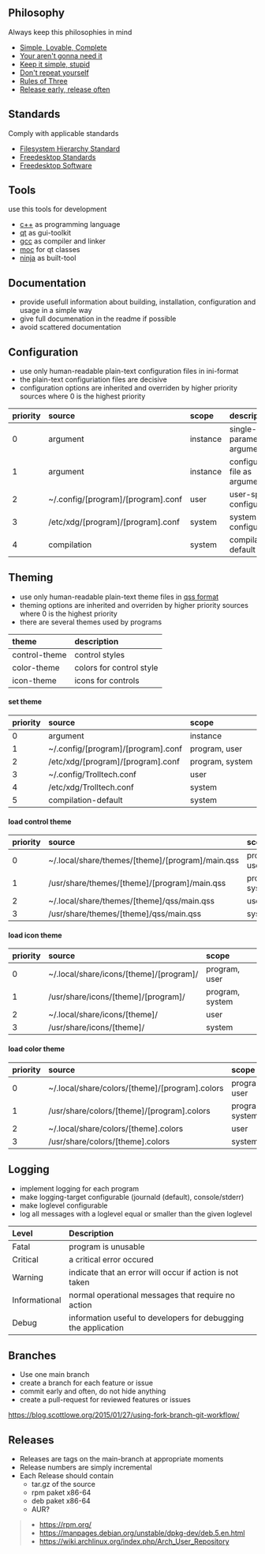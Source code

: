 ## Philosophy

Always keep this philosophies in mind

- [Simple, Lovable, Complete](https://blog.asmartbear.com/slc.html)
- [Your aren't gonna need it](https://en.wikipedia.org/wiki/You_aren%27t_gonna_need_it)
- [Keep it simple, stupid](https://en.wikipedia.org/wiki/KISS_principle)
- [Don't repeat yourself](https://en.wikipedia.org/wiki/Don%27t_repeat_yourself)
- [Rules of Three](https://en.wikipedia.org/wiki/Rule_of_three_(computer_programming))
- [Release early, release often](https://en.wikipedia.org/wiki/Release_early,_release_often)



## Standards

Comply with applicable standards

- [Filesystem Hierarchy Standard](https://en.m.wikipedia.org/wiki/Filesystem_Hierarchy_Standard)
- [Freedesktop Standards](https://www.freedesktop.org/wiki/Specifications/)
- [Freedesktop Software](https://www.freedesktop.org/wiki/Software/)



## Tools

use this tools for development

- [c++](https://isocpp.org/) as programming language
- [qt](https://www.qt.io/) as gui-toolkit
- [gcc](https://gcc.gnu.org/) as compiler and linker
- [moc](https://doc.qt.io/qt-5/moc.html) for qt classes
- [ninja](https://ninja-build.org/) as built-tool



## Documentation

- provide usefull information about building, installation, configuration and usage in a
simple way
- give full documenation in the readme if possible
- avoid scattered documentation



## Configuration

- use only human-readable plain-text configuration files in ini-format
- the plain-text configuriation files are decisive
- configuration options are inherited and overriden by higher priority sources where 0 is the highest priority

| priority | source | scope | description | 
|:---------|:-------|:------|:------------|
| 0 | argument | instance | single-parameter as argument |
| 1 | argument | instance | configuration-file as argument |
| 2 | ~/.config/[program]/[program].conf | user | user-specific configuration |
| 3 | /etc/xdg/[program]/[program].conf | system | system-wide configuration |
| 4 | compilation | system | compilation default |



## Theming

- use only human-readable plain-text theme files in [qss format](https://doc.qt.io/qt-5/stylesheet-syntax.html)
- theming options are inherited and overriden by higher priority sources where 0 is the highest priority
- there are several themes used by programs

| theme | description |
|:------|:------------|
| control-theme | control styles |
| color-theme | colors for control style |
| icon-theme | icons for controls |


#### set theme

| priority | source | scope |
|:---------|:-------|:------|
| 0 | argument | instance |
| 1 | ~/.config/[program]/[program].conf | program, user |
| 2 | /etc/xdg/[program]/[program].conf | program, system |
| 3 | ~/.config/Trolltech.conf | user |
| 4 | /etc/xdg/Trolltech.conf | system |
| 5 | compilation-default | system |


#### load control theme

| priority | source | scope |
|:---------|:-------|:------|
| 0 | ~/.local/share/themes/[theme]/[program]/main.qss | program, user |
| 1 | /usr/share/themes/[theme]/[program]/main.qss | program, system |
| 2 | ~/.local/share/themes/[theme]/qss/main.qss | user |
| 3 | /usr/share/themes/[theme]/qss/main.qss | system |


#### load icon theme

| priority | source | scope |
|:---------|:-------|:------------|
| 0 | ~/.local/share/icons/[theme]/[program]/ | program, user |
| 1 | /usr/share/icons/[theme]/[program]/ | program, system |
| 2 | ~/.local/share/icons/[theme]/ | user |
| 3 | /usr/share/icons/[theme]/ | system |


#### load color theme

| priority | source | scope |
|:---------|:-------|:------------|
| 0 | ~/.local/share/colors/[theme]/[program].colors | program, user |
| 1 | /usr/share/colors/[theme]/[program].colors | program, system |
| 2 | ~/.local/share/colors/[theme].colors | user |
| 3 | /usr/share/colors/[theme].colors | system |


## Logging

- implement logging for each program
- make logging-target configurable (journald (default), console/stderr)
- make loglevel configurable
- log all messages with a loglevel equal or smaller than the given loglevel  

| Level         | Description |
|:--------------|:------------|
| Fatal         | program is unusable |
| Critical      | a critical error occured |
| Warning       | indicate that an error will occur if action is not taken |
| Informational | normal operational messages that require no action |
| Debug         | information useful to developers for debugging the application |



## Branches 

- Use one main branch
- create a branch for each feature or issue
- commit early and often, do not hide anything
- create a pull-request for reviewed features or issues

https://blog.scottlowe.org/2015/01/27/using-fork-branch-git-workflow/



## Releases

- Releases are tags on the main-branch at appropriate moments
- Release numbers are simply incremental
- Each Release should contain
  - tar.gz of the source
  - rpm paket x86-64
  - deb paket x86-64
  - AUR?
  
  
>   - https://rpm.org/
>   - https://manpages.debian.org/unstable/dpkg-dev/deb.5.en.html
>   - https://wiki.archlinux.org/index.php/Arch_User_Repository
  
